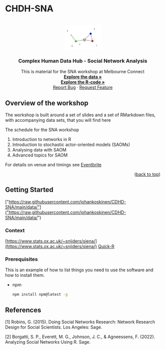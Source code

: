 # CHDH-SNA
<!-- PROJECT LOGO -->
<br />
<div align="center">
  <a href="https://github.com/johankoskinen/CHDH-SNA">
      <img src="images/smallnet.jpg" alt="Logo" width="120" height="80">
   </a>

  <h3 align="center">Complex Human Data Hub - Social Network Analysis</h3>

  <p align="center">
    This is material for the SNA workshop at Melbourne Connect
    <br />
    <a href="https://github.com/johankoskinen/CHDH-SNA/data"><strong>Explore the data »</strong></a>
    <br />
    <a href="https://github.com/johankoskinen/CHDH-SNA/Markdowns"><strong>Explore the R-code »</strong></a>
    <br />
    <a href="https://github.com/johankoskinen/CHDH-SNA/issues">Report Bug</a>
    ·
    <a href="https://github.com/johankoskinen/CHDH-SNA/issues">Request Feature</a>
  </p>
</div>


<!-- OVERVIEW -->
## Overview of the workshop

The workshop is built around a set of slides and a set of RMarkdown files, with accompanying data sets, that you will find here

The schedule for the SNA workshop
1. Introduction to networks in R
2. Introduction to stochastic actor-oriented models (SAOMs)
3. Analysing data with SAOM
4. Advanced topics for SAOM

For details on venue and timings see [Eventbrite](https://www.eventbrite.com/e/network-analysis-workshop-tickets-528916191567)


<p align="right">(<a href="#readme-top">back to top</a>)</p>


<!-- GETTING STARTED -->
## Getting Started

["https://raw.githubusercontent.com/johankoskinen/CDHD-SNA/main/data/"]("https://raw.githubusercontent.com/johankoskinen/CDHD-SNA/main/data/")

### Context

[https://www.stats.ox.ac.uk/~snijders/siena/](https://www.stats.ox.ac.uk/~snijders/siena/)
[Quick-R](https://www.statmethods.net/)



### Prerequisites

This is an example of how to list things you need to use the software and how to install them.
* npm
  ```sh
  npm install npm@latest -g
  

## References
<a id="1">[1]</a> 
Robins, G. (2015).
Doing Social Networks Research: Network Research Design for Social Scientists.
Los Angeles: Sage.

<a id="2">[2]</a> 
Borgatti, S. P., Everett, M. G., Johnson, J. C., & Agneessens, F. (2022).
Analyzing Social Networks Using R.
Sage.
